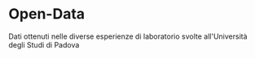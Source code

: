 # Open-Data
Dati ottenuti nelle diverse esperienze di laboratorio svolte all'Università degli Studi di Padova

